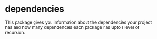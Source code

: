 # dependencies

This package gives you information about the dependencies your project has and how many dependencies each package has upto 1 level of recursion.
